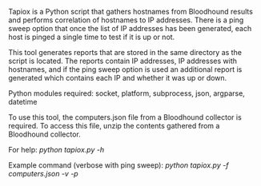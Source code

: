 Tapiox is a Python script that gathers hostnames from Bloodhound results and performs correlation of hostnames to IP addresses. There is a ping sweep option that once the list of IP addresses has been generated, each host is pinged a single time to test if it is up or not.

This tool generates reports that are stored in the same directory as the script is located. The reports contain IP addresses, IP addresses with hostnames, and if the ping sweep option is used an additional report is generated which contains each IP and whether it was up or down.

Python modules required: socket, platform, subprocess, json, argparse, datetime

To use this tool, the computers.json file from a Bloodhound collector is required. To access this file, unzip the contents gathered from a Bloodhound collector.

For help: _python tapiox.py -h_

Example command (verbose with ping sweep): _python tapiox.py -f computers.json -v -p_




